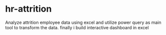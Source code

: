 # hr-attrition
Analyze attrition employee data using excel and utilize power query as main tool to transform the data. finally i build interactive dashboard in excel
